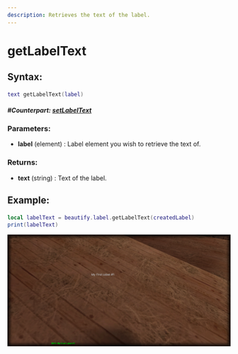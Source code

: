 ```yaml
---
description: Retrieves the text of the label.
---
```


# getLabelText

## **Syntax:**

```lua
text getLabelText(label)
```

#### _**\#Counterpart:**_ [_**setLabelText**_](setlabeltext.md)

### **Parameters:**

* **label** \(element\) : Label element you wish to retrieve the text of.

### **Returns:**

* **text** \(string\) : Text of the label.

## **Example:**

```lua
local labelText = beautify.label.getLabelText(createdLabel)
print(labelText)
```

![](../../.gitbook/assets/getlabeltext.png)
